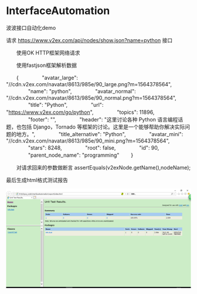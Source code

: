 # InterfaceAutomation
波波接口自动化demo

  请求 https://www.v2ex.com/api/nodes/show.json?name=python 接口

　　使用OK HTTP框架网络请求

　　使用fastjson框架解析数据


 　　{
   　　　　 "avatar_large": "//cdn.v2ex.com/navatar/8613/985e/90_large.png?m=1564378564",
 　　　　   "name": "python",
  　　　　  "avatar_normal": "//cdn.v2ex.com/navatar/8613/985e/90_normal.png?m=1564378564",
  　　　　  "title": "Python",
  　　　　  "url": "https://www.v2ex.com/go/python",
  　　　　  "topics": 11896,
 　　　　   "footer": "",
 　　　　   "header": "这里讨论各种 Python 语言编程话题，也包括 Django，Tornado 等框架的讨论。这里是一个能够帮助你解决实际问题的地方。",
 　　　　   "title_alternative": "Python",
  　　　　  "avatar_mini": "//cdn.v2ex.com/navatar/8613/985e/90_mini.png?m=1564378564",
  　　　　  "stars": 8248,
 　　　　   "root": false,
 　　　　   "id": 90,
 　　　　   "parent_node_name": "programming"
　　} 
 

　　对请求回来的参数做断言 assertEquals(v2exNode.getName(),nodeName);


 最后生成html格式测试报告


<div align="center">
  <img src="https://github.com/leonInShanghai/InterfaceAutomation/blob/master/Json%E5%AF%B9%E8%B1%A1%E8%BD%ACJava%E5%AF%B9%E8%B1%A1%E6%8F%92%E4%BB%B6/QQ%E5%9B%BE%E7%89%8720190804183337.png?raw=true">
</div>
